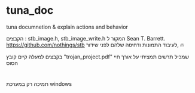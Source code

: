 # tuna_doc
tuna documnetion &amp; explain actions and behavior

הקבצים : stb_image.h, stb_image_write.h המקור ל  Sean T. Barrett.
https://github.com/nothings/stb
לעיבוד התמונות ודחיסה שלהם לפני שידור, 🔥

בקבצים למעלה קיים קובץ "trojan_project.pdf" שמכיל תרשים תמציתי על אורך חיי הסוס

#
#
תמיכה רק במערכת windows

